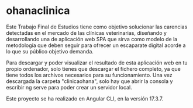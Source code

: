 # ohanaclinica
Este Trabajo Final de Estudios tiene como objetivo solucionar las carencias detectadas en el mercado de las clínicas veterinarias, diseñando y desarrollando una de aplicación web SPA que sirva como modelo de la metodología que deben seguir para ofrecer un escaparate digital acorde a lo que su público objetivo demanda. 

Para descargar y  poder visualizar el resultado de esta aplicación web en tu propio ordenador, solo tienes que descargar el fichero completo, ya que tiene todos los archivos necesarios para su funcionamiento. Una vez descargada la carpeta "clinicaohana", solo hay que abrir la consola y escribir ng serve para poder crear un servidor local.

Este proyecto se ha realizado en Angular CLI, en la versión 17.3.7.
